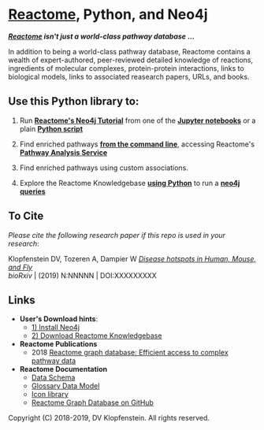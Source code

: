 # [Reactome](https://reactome.org/), Python, and Neo4j

**_[Reactome](https://reactome.org/) isn't just a world-class pathway database_ ...**

In addition to being a world-class pathway database, 
Reactome contains a wealth of expert-authored, peer-reviewed detailed knowledge of 
reactions, 
ingredients of molecular complexes, 
protein-protein interactions, 
links to biological models, 
links to associated reasearch papers, URLs, and books.


## Use this Python library to:

  1) Run [**Reactome's Neo4j Tutorial**](https://reactome.org/dev/graph-database/extract-participating-molecules)
     from one of the [**Jupyter notebooks**](src/ipy/tutorial) or a plain [**Python script**](src/bin_neo4j/tutorial)

  2) Find enriched pathways [**from the command line**](doc/md/README_analyses.md),
     accessing Reactome's [**Pathway Analysis Service**](https://reactome.org/AnalysisService/) 

  3) Find enriched pathways using custom associations.

  4) Explore the Reactome Knowledgebase [**using Python**](src/ipy/tutorial/s4a_pathway_subpathways.ipynb)
     to run a [**neo4j queries**](doc/md/README_download_hints.md#6-view-the-reactome-database-in-the-neo4j-browser)

## To Cite

_Please cite the following research paper if this repo is used in your research_:

Klopfenstein DV, Tozeren A, Dampier W [_Disease hotspots in Human, Mouse, and Fly_](https://www.nature.com/articles/s41598-018-28948-z)    
_bioRxiv_ | (2019) N:NNNNN | DOI:XXXXXXXXX

## Links
  * **User's Download hints**:
    * [1) Install Neo4j](/doc/md/README_install_neo4j.md)
    * [2) Download Reactome Knowledgebase](/doc/md/README_download_hints.md)    
  * **Reactome Publications**
    * 2018 [Reactome graph database: Efficient access to complex pathway data](https://journals.plos.org/ploscompbiol/article?rev=2&id=10.1371/journal.pcbi.1005968)
  * **Reactome Documentation**    
    * [Data Schema](https://reactome.org/content/schema/DatabaseObject)    
    * [Glossary Data Model](http://wiki.reactome.org/index.php/Glossary_Data_Model)    
    * [Icon library](https://reactome.org/icon-lib)    
    * [Reactome Graph Database on GitHub](https://github.com/reactome/graph-core)    

Copyright (C) 2018-2019, DV Klopfenstein. All rights reserved.
